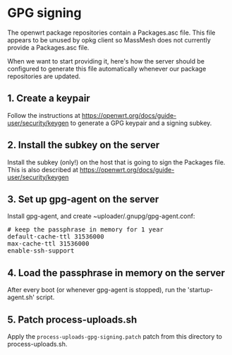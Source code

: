 
# GPG signing

The openwrt package repositories contain a Packages.asc file. This file appears
to be unused by opkg client so MassMesh does not currently provide a Packages.asc
file.

When we want to start providing it, here's how the server should be configured to
generate this file automatically whenever our package repositories are updated.

## 1. Create a keypair

Follow the instructions at https://openwrt.org/docs/guide-user/security/keygen to generate a GPG keypair and a signing subkey.

## 2. Install the subkey on the server

Install the subkey (only!) on the host that is going to sign the Packages file. This is also described at https://openwrt.org/docs/guide-user/security/keygen

## 3. Set up gpg-agent on the server

Install gpg-agent, and create ~uploader/.gnupg/gpg-agent.conf:

<pre>
# keep the passphrase in memory for 1 year
default-cache-ttl 31536000
max-cache-ttl 31536000
enable-ssh-support
</pre>

## 4. Load the passphrase in memory on the server

After every boot (or whenever gpg-agent is stopped), run the 'startup-agent.sh' script.

## 5. Patch process-uploads.sh

Apply the `process-uploads-gpg-signing.patch` patch from this directory to process-uploads.sh.
